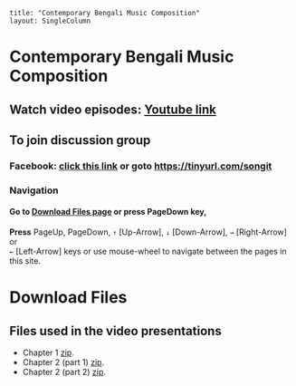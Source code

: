 ```$
title: "Contemporary Bengali Music Composition"
layout: SingleColumn
```

# Contemporary Bengali Music Composition
## Watch video episodes: [Youtube link](https://www.youtube.com/watch?v=nV7FTUwxLGY&list=PL9rTtbhpDGVpwtr-I2d7MHsiSBFmqqrq5)

## To join discussion group
### Facebook: [click this link](https://www.facebook.com/groups/2741600032723638) or goto <https://tinyurl.com/songit>

### Navigation
#### Go to [Download Files page](#2) or press PageDown key,
**Press** PageUp, PageDown,
``↑`` [Up-Arrow],
``↓`` [Down-Arrow], ``→`` [Right-Arrow]	or  
``←`` [Left-Arrow] keys or use mouse-wheel to navigate between the pages in this site.

# Download Files
## Files used in the video presentations
* Chapter 1 [zip](zip/chapter1.zip).
* Chapter 2 (part 1) [zip](zip/chapter2-1.zip).
* Chapter 2 (part 2) [zip](zip/chapter2-2.zip).
